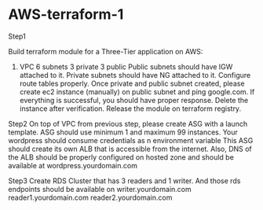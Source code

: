 # AWS-terraform-1
 
Step1 
 
Build  terraform module  for a Three-Tier application on AWS: 
1. VPC 
6 subnets 
3 private 
3 public 
Public  subnets  should  have  IGW attached  to  it. 
Private  subnets  should  have  NG attached  to it. 
Configure  route  tables properly.  Once  private  and  public  subnet  created,  please 
create  ec2  instance  (manually) on  public  subnet  and  ping  google.com.  If 
everything  is successful,  you  should  have  proper  response.  Delete  the instance 
after  verification. 
Release  the  module  on terraform  registry. 
 
Step2 
On  top  of VPC  from  previous  step,  please  create  ASG with  a  launch  template. 
ASG should  use  minimum 1  and  maximum 99  instances. Your  wordpress  should 
consume  credentials as n  environment variable  This  ASG should  create  its  own 
ALB  that  is accessible from  the  internet.  Also,  DNS of the  ALB  should  be  properly 
configured on  hosted  zone  and  should  be  available at 
wordpress.yourdomain.com 
 
 
 Step3 
Create  RDS Cluster  that  has  3 readers  and 1 writer.  And those  rds endpoints  should 
be  available on 
writer.yourdomain.com 
reader1.yourdomain.com 
reader2.yourdomain.com 
